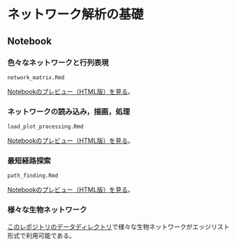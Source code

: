 # ネットワーク解析の基礎

## Notebook
### 色々なネットワークと行列表現
```
network_matrix.Rmd
```
[Notebookのプレビュー（HTML版）を見る](https://kztakemoto.github.io/network-analysis-in-biology/introduction/network_matrix.nb.html)。


### ネットワークの読み込み，描画，処理
```
load_plot_processing.Rmd
```
[Notebookのプレビュー（HTML版）を見る](https://kztakemoto.github.io/network-analysis-in-biology/introduction/load_plot_processing.nb.html)。

### 最短経路探索
```
path_finding.Rmd
```
[Notebookのプレビュー（HTML版）を見る](https://kztakemoto.github.io/network-analysis-in-biology/introduction/path_finding.nb.html)。

### 様々な生物ネットワーク
[このレポジトリのデータディレクトリ](../data)で様々な生物ネットワークがエッジリスト形式で利用可能である。
